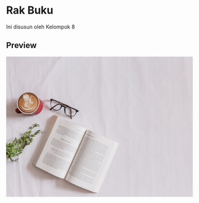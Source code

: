 # Rak Buku
Ini disusun oleh Kelompok 8

## Preview
![alert](https://github.com/aziziega/rakBuku/blob/master/assets/coverbook.jpg?raw=true)
